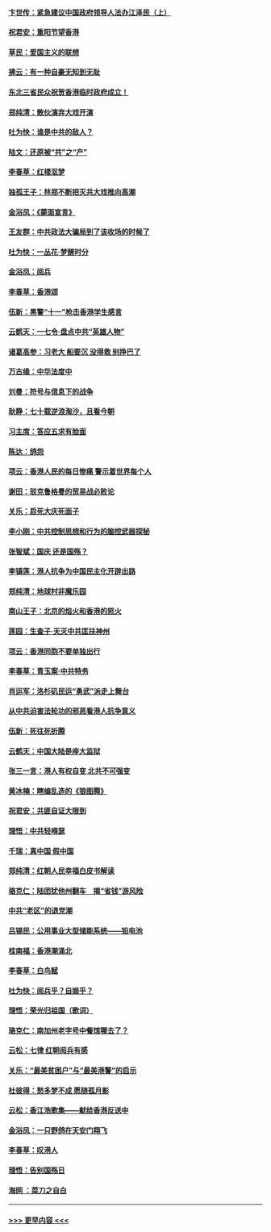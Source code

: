 #### [卞世传：紧急建议中国政府领导人法办江泽民（上）](../pages/nsc993/n11573208.md?t=10071101) 
#### [祝君安：重阳节望香港](../pages/nsc993/n11573190.md?t=10071101) 
#### [草民：爱国主义的联想](../pages/nsc993/n11572333.md?t=10071101) 
#### [拂云：有一种自豪无知到无耻](../pages/nsc993/n11572006.md?t=10071101) 
#### [东北三省民众祝贺香港临时政府成立！](../pages/nsc993/n11571215.md?t=10071101) 
#### [郑纯清：散伙演弃大戏开演](../pages/nsc993/n11570826.md?t=10071101) 
#### [吐为快：谁是中共的敌人？](../pages/nsc993/n11570817.md?t=10071101) 
#### [陆文：还原被“共”之“产”](../pages/nsc993/n11570798.md?t=10071101) 
#### [李春草：红楼沤梦](../pages/nsc993/n11569673.md?t=10071101) 
#### [独孤王子：林郑不断把灭共大戏推向高潮](../pages/nsc993/n11569381.md?t=10071101) 
#### [金浴凤：《蒙面宣言》](../pages/nsc993/n11569368.md?t=10071101) 
#### [王友群：中共政法大骗局到了该收场的时候了](../pages/nsc993/n11568940.md?t=10071101) 
#### [吐为快：一丛花‧梦醒时分](../pages/nsc993/n11567491.md?t=10071101) 
#### [金浴凤：阅兵](../pages/nsc993/n11567454.md?t=10071101) 
#### [李春草：香港颂](../pages/nsc993/n11567444.md?t=10071101) 
#### [伍新：黑警“十一”枪击香港学生感言](../pages/nsc993/n11567426.md?t=10071101) 
#### [云鹤天：一七令‧盘点中共“英雄人物”](../pages/nsc993/n11567091.md?t=10071101) 
#### [诸葛高参：习老大 船要沉 没得救 别挣巴了](../pages/nsc993/n11566976.md?t=10071101) 
#### [万古缘：中华法度中](../pages/nsc993/n11566726.md?t=10071101) 
#### [刘曼：符号与信息下的战争](../pages/nsc993/n11564655.md?t=10071101) 
#### [耿静：七十载逆浪淘沙，且看今朝](../pages/nsc993/n11564520.md?t=10071101) 
#### [习主席：答应五求有脸面](../pages/nsc993/n11563953.md?t=10071101) 
#### [陈达：鸽怨](../pages/nsc993/n11561879.md?t=10071101) 
#### [项云：香港人民的每日惨痛  警示着世界每个人](../pages/nsc993/n11559273.md?t=10071101) 
#### [谢田：驳克鲁格曼的贸易战必败论](../pages/nsc993/n11555840.md?t=10071101) 
#### [关乐：启死大庆死面子](../pages/nsc993/n11556823.md?t=10071101) 
#### [李小刚：中共控制思想和行为的脑控武器探秘](../pages/nsc993/n11556776.md?t=10071101) 
#### [张智斌：国庆  还是国殇？](../pages/nsc993/n11556617.md?t=10071101) 
#### [李镇莲：港人抗争为中国民主化开辟出路](../pages/nsc993/n11556570.md?t=10071101) 
#### [郑纯清：地球村非魔乐园](../pages/nsc993/n11555415.md?t=10071101) 
#### [南山王子：北京的焰火和香港的怒火](../pages/nsc993/n11555318.md?t=10071101) 
#### [莲园：生查子·天灭中共匡扶神州](../pages/nsc993/n11555302.md?t=10071101) 
#### [项云：香港同胞不要单独出行](../pages/nsc993/n11555276.md?t=10071101) 
#### [李春草：青玉案‧中共特务](../pages/nsc993/n11552356.md?t=10071101) 
#### [肖运军：洛杉矶民运“勇武”派走上舞台](../pages/nsc993/n11551595.md?t=10071101) 
#### [从中共迫害法轮功的邪恶看港人抗争意义](../pages/nsc993/n11540858.md?t=10071101) 
#### [伍新：死往死折腾](../pages/nsc993/n11550174.md?t=10071101) 
#### [云鹤天：中国大陆是座大监狱](../pages/nsc993/n11550155.md?t=10071101) 
#### [张三一言：港人有权自变 北共不可强变](../pages/nsc993/n11550132.md?t=10071101) 
#### [黄冰楠：瞎编乱造的《狼图腾》](../pages/nsc993/n11550082.md?t=10071101) 
#### [祝君安：共匪自证大限到](../pages/nsc993/n11550041.md?t=10071101) 
#### [理悟：中共轻嘚瑟](../pages/nsc993/n11547978.md?t=10071101) 
#### [千瑞：真中国 假中国](../pages/nsc993/n11547865.md?t=10071101) 
#### [郑纯清：红朝人民幸福白皮书解读](../pages/nsc993/n11547499.md?t=10071101) 
#### [骆克仁：陆团犹他州翻车　揭“省钱”游风险](../pages/nsc993/n11546977.md?t=10071101) 
#### [中共“老区”的退党潮](../pages/nsc993/n11545995.md?t=10071101) 
#### [吕锡民：公用事业大型储能系统——铅电池](../pages/nsc993/n11545701.md?t=10071101) 
#### [桂南福：香港潮涌北](../pages/nsc993/n11545682.md?t=10071101) 
#### [李春草：白鸟赋](../pages/nsc993/n11545663.md?t=10071101) 
#### [吐为快：阅兵乎？自娱乎？](../pages/nsc993/n11545625.md?t=10071101) 
#### [理悟：荣光归祖国（歌词）](../pages/nsc993/n11545616.md?t=10071101) 
#### [骆克仁：南加州老字号中餐馆哪去了？](../pages/nsc993/n11545120.md?t=10071101) 
#### [云松：七律 红朝阅兵有感](../pages/nsc993/n11542394.md?t=10071101) 
#### [关乐：“最美贫困户”与“最美港警”的启示](../pages/nsc993/n11542252.md?t=10071101) 
#### [杜彼得：愁多梦不成 愿随孤月影](../pages/nsc993/n11540296.md?t=10071101) 
#### [云松：香江浩歌集——献给香港反送中](../pages/nsc993/n11540149.md?t=10071101) 
#### [金浴凤：一只野鸽在天安门翔飞](../pages/nsc993/n11540280.md?t=10071101) 
#### [李春草：叹港人](../pages/nsc993/n11540119.md?t=10071101) 
#### [理悟：告别国殇日](../pages/nsc993/n11539610.md?t=10071101) 
#### [海网 ：菜刀之自白](../pages/nsc993/n11539597.md?t=10071101) 

----
#### [ >>> 更早内容 <<< ](../indexes/nsc993-earlier.md)

